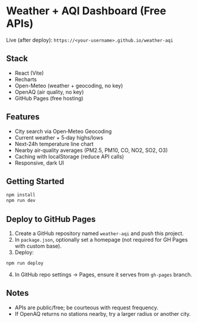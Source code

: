 # Weather + AQI Dashboard (Free APIs)

Live (after deploy): `https://<your-username>.github.io/weather-aqi`

## Stack
- React (Vite)
- Recharts
- Open-Meteo (weather + geocoding, no key)
- OpenAQ (air quality, no key)
- GitHub Pages (free hosting)

## Features
- City search via Open‑Meteo Geocoding
- Current weather + 5‑day highs/lows
- Next‑24h temperature line chart
- Nearby air‑quality averages (PM2.5, PM10, CO, NO2, SO2, O3)
- Caching with localStorage (reduce API calls)
- Responsive, dark UI

## Getting Started
```bash
npm install
npm run dev
```

## Deploy to GitHub Pages
1. Create a GitHub repository named `weather-aqi` and push this project.
2. In `package.json`, optionally set a homepage (not required for GH Pages with custom base).
3. Deploy:
```bash
npm run deploy
```
4. In GitHub repo settings → Pages, ensure it serves from `gh-pages` branch.

## Notes
- APIs are public/free; be courteous with request frequency.
- If OpenAQ returns no stations nearby, try a larger radius or another city.
